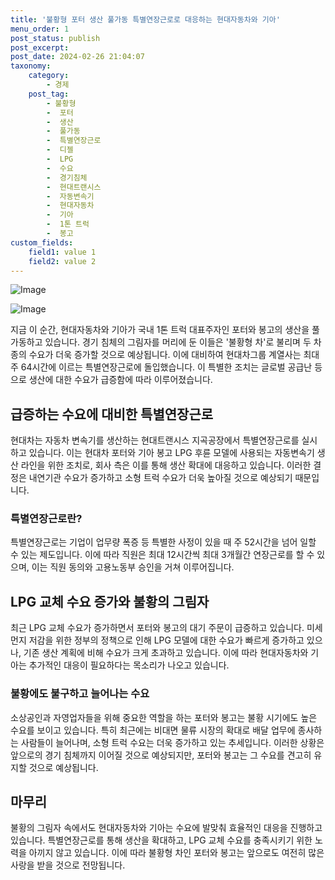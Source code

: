 ```yaml
---
title: '불황형 포터 생산 풀가동 특별연장근로로 대응하는 현대자동차와 기아'
menu_order: 1
post_status: publish
post_excerpt: 
post_date: 2024-02-26 21:04:07
taxonomy:
    category:
        - 경제
    post_tag:
        - 불황형
        -  포터
        -  생산
        -  풀가동
        -  특별연장근로
        -  디젤
        -  LPG
        -  수요
        -  경기침체
        -  현대트랜시스
        -  자동변속기
        -  현대자동차
        -  기아
        -  1톤 트럭
        -  봉고
custom_fields:
    field1: value 1
    field2: value 2
---
```


![Image](https://imgnews.pstatic.net/image/015/2024/02/25/0004952574_001_20240226004013670.jpg?type=w647)

![Image](https://imgnews.pstatic.net/image/015/2024/02/25/0004952574_002_20240226004013706.jpg?type=w647)

지금 이 순간, 현대자동차와 기아가 국내 1톤 트럭 대표주자인 포터와 봉고의 생산을 풀가동하고 있습니다. 경기 침체의 그림자를 머리에 둔 이들은 '불황형 차'로 불리며 두 차종의 수요가 더욱 증가할 것으로 예상됩니다. 이에 대비하여 현대차그룹 계열사는 최대 주 64시간에 이르는 특별연장근로에 돌입했습니다. 이 특별한 조치는 글로벌 공급난 등으로 생산에 대한 수요가 급증함에 따라 이루어졌습니다.
## 급증하는 수요에 대비한 특별연장근로
현대차는 자동차 변속기를 생산하는 현대트랜시스 지곡공장에서 특별연장근로를 실시하고 있습니다. 이는 현대차 포터와 기아 봉고 LPG 후륜 모델에 사용되는 자동변속기 생산 라인을 위한 조치로, 회사 측은 이를 통해 생산 확대에 대응하고 있습니다. 이러한 결정은 내연기관 수요가 증가하고 소형 트럭 수요가 더욱 높아질 것으로 예상되기 때문입니다.
### 특별연장근로란?
특별연장근로는 기업이 업무량 폭증 등 특별한 사정이 있을 때 주 52시간을 넘어 일할 수 있는 제도입니다. 이에 따라 직원은 최대 12시간씩 최대 3개월간 연장근로를 할 수 있으며, 이는 직원 동의와 고용노동부 승인을 거쳐 이루어집니다.
## LPG 교체 수요 증가와 불황의 그림자
최근 LPG 교체 수요가 증가하면서 포터와 봉고의 대기 주문이 급증하고 있습니다. 미세먼지 저감을 위한 정부의 정책으로 인해 LPG 모델에 대한 수요가 빠르게 증가하고 있으나, 기존 생산 계획에 비해 수요가 크게 초과하고 있습니다. 이에 따라 현대자동차와 기아는 추가적인 대응이 필요하다는 목소리가 나오고 있습니다.
### 불황에도 불구하고 늘어나는 수요
소상공인과 자영업자들을 위해 중요한 역할을 하는 포터와 봉고는 불황 시기에도 높은 수요를 보이고 있습니다. 특히 최근에는 비대면 물류 시장의 확대로 배달 업무에 종사하는 사람들이 늘어나며, 소형 트럭 수요는 더욱 증가하고 있는 추세입니다. 이러한 상황은 앞으로의 경기 침체까지 이어질 것으로 예상되지만, 포터와 봉고는 그 수요를 견고히 유지할 것으로 예상됩니다.
## 마무리
불황의 그림자 속에서도 현대자동차와 기아는 수요에 발맞춰 효율적인 대응을 진행하고 있습니다. 특별연장근로를 통해 생산을 확대하고, LPG 교체 수요를 충족시키기 위한 노력을 아끼지 않고 있습니다. 이에 따라 불황형 차인 포터와 봉고는 앞으로도 여전히 많은 사랑을 받을 것으로 전망됩니다.
